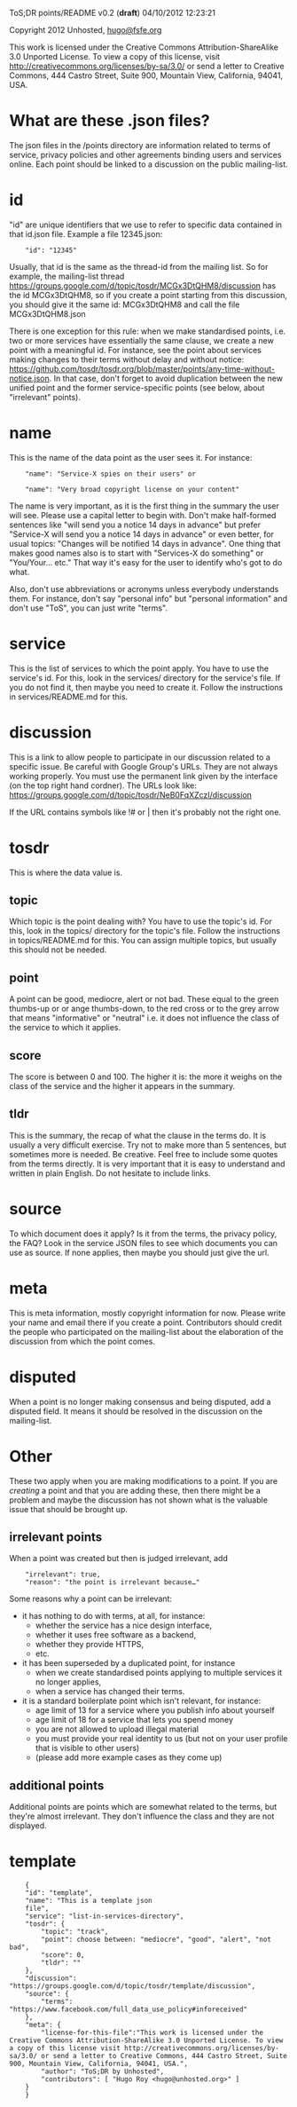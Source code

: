 ToS;DR points/README v0.2 (**draft**) 04/10/2012 12:23:21 

Copyright 2012 Unhosted, hugo@fsfe.org

This work is licensed under the Creative Commons
Attribution-ShareAlike 3.0 Unported License. To view a copy of
this license, visit http://creativecommons.org/licenses/by-sa/3.0/
or send a letter to Creative Commons, 444 Castro Street, Suite
900, Mountain View, California, 94041, USA.

# What are these .json files?

The json files in the /points directory are information related to
terms of service, privacy policies and other agreements binding
users and services online. Each point should be linked to a
discussion on the public mailing-list.
 
# id

"id" are unique identifiers that we use to refer to specific data
contained in that id.json file. Example a file 12345.json:

        "id": "12345"

Usually, that id is the same as the thread-id from the mailing
list. So for example, the mailing-list thread
https://groups.google.com/d/topic/tosdr/MCGx3DtQHM8/discussion has
the id MCGx3DtQHM8, so if you create a point starting from this
discussion, you should give it the same id: MCGx3DtQHM8 and call
the file MCGx3DtQHM8.json

There is one exception for this rule: when we make standardised
points, i.e. two or more services have essentially the same
clause, we create a new point with a meaningful id. For instance,
see the point about services making changes to their terms without
delay and without notice:
https://github.com/tosdr/tosdr.org/blob/master/points/any-time-without-notice.json.
In that case, don't forget to avoid duplication between the new
unified point and the former service-specific points (see below,
about "irrelevant" points).

# name 

This is the name of the data point as the user sees it. For
instance:

        "name": "Service-X spies on their users" or

        "name": "Very broad copyright license on your content"
	
The name is very important, as it is the first thing in the
summary the user will see. Please use a capital letter to begin
with. Don't make half-formed sentences like "will send you a
notice 14 days in advance" but prefer "Service-X will send you a
notice 14 days in advance" or even better, for usual topics:
"Changes will be notified 14 days in advance". One thing that
makes good names also is to start with "Services-X do something"
or "You/Your… etc." That way it's easy for the user to identify
who's got to do what.

Also, don't use abbreviations or acronyms unless everybody
understands them. For instance, don't say "personal info" but
"personal information" and don't use "ToS", you can just write
"terms".

# service

This is the list of services to which the point apply. You have to
use the service's id. For this, look in the services/ directory
for the service's file. If you do not find it, then maybe you need
to create it. Follow the instructions in services/README.md for
this.
	
# discussion

This is a link to allow people to participate in our discussion
related to a specific issue. Be careful with Google Group's URLs.
They are not always working properly. You must use the permanent
link given by the interface (on the top right hand cordner). The
URLs look like:
https://groups.google.com/d/topic/tosdr/NeB0FqXZczI/discussion
	
If the URL contains symbols like !# or | then it's probably not
the right one.

# tosdr

This is where the data value is.

## topic

Which topic is the point dealing with? You have to use the topic's
id. For this, look in the topics/ directory for the topic's file.
Follow the instructions in topics/README.md for this. You can
assign multiple topics, but usually this should not be needed.

## point

A point can be good, mediocre, alert or not bad. These equal to
the green thumbs-up or or ange thumbs-down, to the red cross or to
the grey arrow that means "informative" or "neutral" i.e. it does
not influence the class of the service to which it applies.

## score

The score is between 0 and 100. The higher it is: the more it
weighs on the class of the service and the higher it appears in
the summary.

## tldr

This is the summary, the recap of what the clause in the terms do.
It is usually a very difficult exercise. Try not to make more than
5 sentences, but sometimes more is needed. Be creative. Feel free
to include some quotes from the terms directly. It is very
important that it is easy to understand and written in plain
English. Do not hesitate to include links.

# source

To which document does it apply? Is it from the terms, the privacy
policy, the FAQ? Look in the service JSON files to see which
documents you can use as source. If none applies, then maybe you
should just give the url.

# meta

This is meta information, mostly copyright information for now.
Please write your name and email there if you create a point.
Contributors should credit the people who participated on the
mailing-list about the elaboration of the discussion from which
the point comes.

# disputed

When a point is no longer making consensus and being disputed, add
a disputed field. It means it should be resolved in the discussion
on the mailing-list.

# Other

These two apply when you are making modifications to a point. If
you are *creating* a point and that you are adding these, then
there might be a problem and maybe the discussion has not shown
what is the valuable issue that should be brought up.

## irrelevant points

When a point was created but then is judged irrelevant, add 

        "irrelevant": true, 
        "reason": "the point is irrelevant because…"
	
Some reasons why a point can be irrelevant:

 * it has nothing to do with terms, at all, for instance:
   * whether the service has a nice design interface,
   * whether it uses free software as a backend,
   * whether they provide HTTPS,
   * etc.
 * it has been superseded by a duplicated point, for instance
   * when we create standardised points applying to multiple
     services it no longer applies,
   * when a service has changed their terms.
 * it is a standard boilerplate point which isn't relevant, for
   instance:
   * age limit of 13 for a service where you publish info about
     yourself
   * age limit of 18 for a service that lets you spend money
   * you are not allowed to upload illegal material
   * you must provide your real identity to us (but not on your
     user profile that is visible to other users)
   * (please add more example cases as they come up)

## additional points

Additional points are points which are somewhat related to the
terms, but they're almost irrelevant. They don't influence the
class and they are not displayed.

# template

        { 
        "id": "template", 
        "name": "This is a template json
        file", 
        "service": "list-in-services-directory", 
        "tosdr": {
            "topic": "track", 
            "point": choose between: "mediocre", "good", "alert", "not bad", 
            "score": 0, 
            "tldr": "" 
        },
        "discussion": "https://groups.google.com/d/topic/tosdr/template/discussion",
        "source": { 
            "terms": "https://www.facebook.com/full_data_use_policy#inforeceived"
        }, 
        "meta": { 
            "license-for-this-file":"This work is licensed under the Creative Commons Attribution-ShareAlike 3.0 Unported License. To view a copy of this license visit http://creativecommons.org/licenses/by-sa/3.0/ or send a letter to Creative Commons, 444 Castro Street, Suite 900, Mountain View, California, 94041, USA.",
            "author": "ToS;DR by Unhosted", 
            "contributors": [ "Hugo Roy <hugo@unhosted.org>" ]
        }
        }
